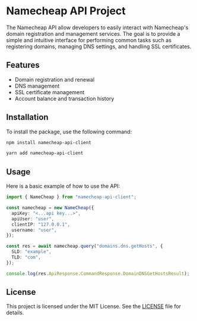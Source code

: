 # Namecheap API Project

The Namecheap API allow developers to easily interact with Namecheap's domain registration and management services. The goal is to provide a simple and intuitive interface for performing common tasks such as registering domains, managing DNS settings, and handling SSL certificates.

## Features

- Domain registration and renewal
- DNS management
- SSL certificate management
- Account balance and transaction history

## Installation

To install the package, use the following command:

```bash
npm install namecheap-api-client
```

```bash
yarn add namecheap-api-client
```

## Usage

Here is a basic example of how to use the API:

```typescript
import { NameCheap } from "namecheap-api-client";

const namecheap = new NameCheap({
  apiKey: "<...api key...>",
  apiUser: "user",
  clientIP: "127.0.0.1",
  username: "user",
});

const res = await namecheap.query("domains.dns.getHosts", {
  SLD: "example",
  TLD: "com",
});

console.log(res.ApiResponse.CommandResponse.DomainDNSGetHostsResult);
```

## License

This project is licensed under the MIT License. See the [LICENSE](LICENSE) file for details.
